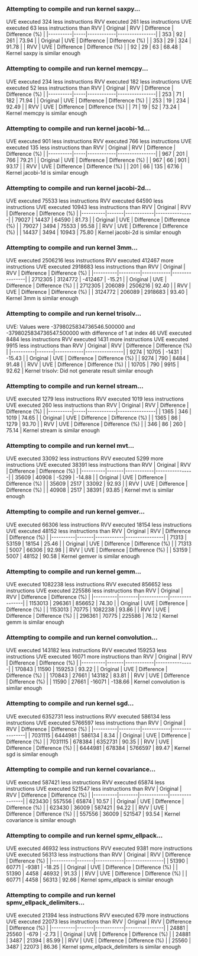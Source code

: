 
### Attempting to compile and run kernel saxpy...

UVE executed 324 less instructions
RVV executed 261 less instructions
UVE executed 63 less instructions than RVV
| Original | RVV | Difference | Difference (%) |
|----------|-----|------------|----------------|
| 353      | 92  | 261        | 73.94          |
| Original | UVE | Difference | Difference (%) |
| 353      | 29  | 324        | 91.78          |
| RVV      | UVE | Difference | Difference (%) |
| 92       | 29  | 63         | 68.48          |
Kernel saxpy is similar enough

### Attempting to compile and run kernel memcpy...

UVE executed 234 less instructions
RVV executed 182 less instructions
UVE executed 52 less instructions than RVV
| Original | RVV | Difference | Difference (%) |
|----------|-----|------------|----------------|
| 253      | 71  | 182        | 71.94          |
| Original | UVE | Difference | Difference (%) |
| 253      | 19  | 234        | 92.49          |
| RVV      | UVE | Difference | Difference (%) |
| 71       | 19  | 52         | 73.24          |
Kernel memcpy is similar enough

### Attempting to compile and run kernel jacobi-1d...

UVE executed 901 less instructions
RVV executed 766 less instructions
UVE executed 135 less instructions than RVV
| Original | RVV | Difference | Difference (%) |
|----------|-----|------------|----------------|
| 967      | 201 | 766        | 79.21          |
| Original | UVE | Difference | Difference (%) |
| 967      | 66  | 901        | 93.17          |
| RVV      | UVE | Difference | Difference (%) |
| 201      | 66  | 135        | 67.16          |
Kernel jacobi-1d is similar enough

### Attempting to compile and run kernel jacobi-2d...

UVE executed 75533 less instructions
RVV executed 64590 less instructions
UVE executed 10943 less instructions than RVV
| Original | RVV   | Difference | Difference (%) |
|----------|-------|------------|----------------|
| 79027    | 14437 | 64590      | 81.73          |
| Original | UVE   | Difference | Difference (%) |
| 79027    | 3494  | 75533      | 95.58          |
| RVV      | UVE   | Difference | Difference (%) |
| 14437    | 3494  | 10943      | 75.80          |
Kernel jacobi-2d is similar enough

### Attempting to compile and run kernel 3mm...

UVE executed 2506216 less instructions
RVV executed 412467 more instructions
UVE executed 2918683 less instructions than RVV
| Original | RVV     | Difference | Difference (%) |
|----------|---------|------------|----------------|
| 2712305  | 3124772 | -412467    | -15.21         |
| Original | UVE     | Difference | Difference (%) |
| 2712305  | 206089  | 2506216    | 92.40          |
| RVV      | UVE     | Difference | Difference (%) |
| 3124772  | 206089  | 2918683    | 93.40          |
Kernel 3mm is similar enough

### Attempting to compile and run kernel trisolv...

UVE: Values were -3798025834736546.500000 and -3798025834736547.500000 with difference of 1 at index 46
UVE executed 8484 less instructions
RVV executed 1431 more instructions
UVE executed 9915 less instructions than RVV
| Original | RVV   | Difference | Difference (%) |
|----------|-------|------------|----------------|
| 9274     | 10705 | -1431      | -15.43         |
| Original | UVE   | Difference | Difference (%) |
| 9274     | 790   | 8484       | 91.48          |
| RVV      | UVE   | Difference | Difference (%) |
| 10705    | 790   | 9915       | 92.62          |
Kernel trisolv: Did not generate result similar enough

### Attempting to compile and run kernel stream...

UVE executed 1279 less instructions
RVV executed 1019 less instructions
UVE executed 260 less instructions than RVV
| Original | RVV | Difference | Difference (%) |
|----------|-----|------------|----------------|
| 1365     | 346 | 1019       | 74.65          |
| Original | UVE | Difference | Difference (%) |
| 1365     | 86  | 1279       | 93.70          |
| RVV      | UVE | Difference | Difference (%) |
| 346      | 86  | 260        | 75.14          |
Kernel stream is similar enough

### Attempting to compile and run kernel mvt...

UVE executed 33092 less instructions
RVV executed 5299 more instructions
UVE executed 38391 less instructions than RVV
| Original | RVV   | Difference | Difference (%) |
|----------|-------|------------|----------------|
| 35609    | 40908 | -5299      | -14.88         |
| Original | UVE   | Difference | Difference (%) |
| 35609    | 2517  | 33092      | 92.93          |
| RVV      | UVE   | Difference | Difference (%) |
| 40908    | 2517  | 38391      | 93.85          |
Kernel mvt is similar enough

### Attempting to compile and run kernel gemver...

UVE executed 66306 less instructions
RVV executed 18154 less instructions
UVE executed 48152 less instructions than RVV
| Original | RVV   | Difference | Difference (%) |
|----------|-------|------------|----------------|
| 71313    | 53159 | 18154      | 25.46          |
| Original | UVE   | Difference | Difference (%) |
| 71313    | 5007  | 66306      | 92.98          |
| RVV      | UVE   | Difference | Difference (%) |
| 53159    | 5007  | 48152      | 90.58          |
Kernel gemver is similar enough

### Attempting to compile and run kernel gemm...

UVE executed 1082238 less instructions
RVV executed 856652 less instructions
UVE executed 225586 less instructions than RVV
| Original | RVV    | Difference | Difference (%) |
|----------|--------|------------|----------------|
| 1153013  | 296361 | 856652     | 74.30          |
| Original | UVE    | Difference | Difference (%) |
| 1153013  | 70775  | 1082238    | 93.86          |
| RVV      | UVE    | Difference | Difference (%) |
| 296361   | 70775  | 225586     | 76.12          |
Kernel gemm is similar enough

### Attempting to compile and run kernel convolution...

UVE executed 143182 less instructions
RVV executed 159253 less instructions
UVE executed 16071 more instructions than RVV
| Original | RVV   | Difference | Difference (%) |
|----------|-------|------------|----------------|
| 170843   | 11590 | 159253     | 93.22          |
| Original | UVE   | Difference | Difference (%) |
| 170843   | 27661 | 143182     | 83.81          |
| RVV      | UVE   | Difference | Difference (%) |
| 11590    | 27661 | -16071     | -138.66        |
Kernel convolution is similar enough

### Attempting to compile and run kernel sgd...

UVE executed 6352731 less instructions
RVV executed 586134 less instructions
UVE executed 5766597 less instructions than RVV
| Original | RVV     | Difference | Difference (%) |
|----------|---------|------------|----------------|
| 7031115  | 6444981 | 586134     | 8.34           |
| Original | UVE     | Difference | Difference (%) |
| 7031115  | 678384  | 6352731    | 90.35          |
| RVV      | UVE     | Difference | Difference (%) |
| 6444981  | 678384  | 5766597    | 89.47          |
Kernel sgd is similar enough

### Attempting to compile and run kernel covariance...

UVE executed 587421 less instructions
RVV executed 65874 less instructions
UVE executed 521547 less instructions than RVV
| Original | RVV    | Difference | Difference (%) |
|----------|--------|------------|----------------|
| 623430   | 557556 | 65874      | 10.57          |
| Original | UVE    | Difference | Difference (%) |
| 623430   | 36009  | 587421     | 94.22          |
| RVV      | UVE    | Difference | Difference (%) |
| 557556   | 36009  | 521547     | 93.54          |
Kernel covariance is similar enough

### Attempting to compile and run kernel spmv_ellpack...

UVE executed 46932 less instructions
RVV executed 9381 more instructions
UVE executed 56313 less instructions than RVV
| Original | RVV   | Difference | Difference (%) |
|----------|-------|------------|----------------|
| 51390    | 60771 | -9381      | -18.25         |
| Original | UVE   | Difference | Difference (%) |
| 51390    | 4458  | 46932      | 91.33          |
| RVV      | UVE   | Difference | Difference (%) |
| 60771    | 4458  | 56313      | 92.66          |
Kernel spmv_ellpack is similar enough

### Attempting to compile and run kernel spmv_ellpack_delimiters...

UVE executed 21394 less instructions
RVV executed 679 more instructions
UVE executed 22073 less instructions than RVV
| Original | RVV   | Difference | Difference (%) |
|----------|-------|------------|----------------|
| 24881    | 25560 | -679       | -2.73          |
| Original | UVE   | Difference | Difference (%) |
| 24881    | 3487  | 21394      | 85.99          |
| RVV      | UVE   | Difference | Difference (%) |
| 25560    | 3487  | 22073      | 86.36          |
Kernel spmv_ellpack_delimiters is similar enough
